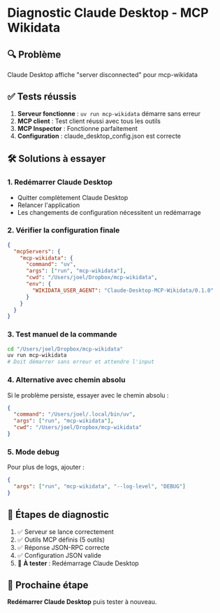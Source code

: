 # Diagnostic Claude Desktop - MCP Wikidata

## 🔍 Problème
Claude Desktop affiche "server disconnected" pour mcp-wikidata

## ✅ Tests réussis
1. **Serveur fonctionne** : `uv run mcp-wikidata` démarre sans erreur
2. **MCP client** : Test client réussi avec tous les outils
3. **MCP Inspector** : Fonctionne parfaitement
4. **Configuration** : claude_desktop_config.json est correcte

## 🛠️ Solutions à essayer

### 1. Redémarrer Claude Desktop
- Quitter complètement Claude Desktop
- Relancer l'application
- Les changements de configuration nécessitent un redémarrage

### 2. Vérifier la configuration finale
```json
{
  "mcpServers": {
    "mcp-wikidata": {
      "command": "uv",
      "args": ["run", "mcp-wikidata"],
      "cwd": "/Users/joel/Dropbox/mcp-wikidata",
      "env": {
        "WIKIDATA_USER_AGENT": "Claude-Desktop-MCP-Wikidata/0.1.0"
      }
    }
  }
}
```

### 3. Test manuel de la commande
```bash
cd "/Users/joel/Dropbox/mcp-wikidata"
uv run mcp-wikidata
# Doit démarrer sans erreur et attendre l'input
```

### 4. Alternative avec chemin absolu
Si le problème persiste, essayer avec le chemin absolu :
```json
{
  "command": "/Users/joel/.local/bin/uv",
  "args": ["run", "mcp-wikidata"],
  "cwd": "/Users/joel/Dropbox/mcp-wikidata"
}
```

### 5. Mode debug
Pour plus de logs, ajouter :
```json
{
  "args": ["run", "mcp-wikidata", "--log-level", "DEBUG"]
}
```

## 📝 Étapes de diagnostic
1. ✅ Serveur se lance correctement
2. ✅ Outils MCP définis (5 outils)
3. ✅ Réponse JSON-RPC correcte
4. ✅ Configuration JSON valide
5. 🔄 **À tester** : Redémarrage Claude Desktop

## 🎯 Prochaine étape
**Redémarrer Claude Desktop** puis tester à nouveau.